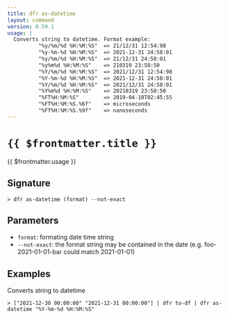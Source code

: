 ```yaml
---
title: dfr as-datetime
layout: command
version: 0.59.1
usage: |
  Converts string to datetime. Format example:
          "%y/%m/%d %H:%M:%S"  => 21/12/31 12:54:98
          "%y-%m-%d %H:%M:%S"  => 2021-12-31 24:58:01
          "%y/%m/%d %H:%M:%S"  => 21/12/31 24:58:01
          "%y%m%d %H:%M:%S"    => 210319 23:58:50
          "%Y/%m/%d %H:%M:%S"  => 2021/12/31 12:54:98
          "%Y-%m-%d %H:%M:%S"  => 2021-12-31 24:58:01
          "%Y/%m/%d %H:%M:%S"  => 2021/12/31 24:58:01
          "%Y%m%d %H:%M:%S"    => 20210319 23:58:50
          "%FT%H:%M:%S"        => 2019-04-18T02:45:55
          "%FT%H:%M:%S.%6f"    => microseconds
          "%FT%H:%M:%S.%9f"    => nanoseconds
---
```


# `{{ $frontmatter.title }}`

<div style='white-space: pre-wrap;'>{{ $frontmatter.usage }}</div>

## Signature

`> dfr as-datetime (format) --not-exact`

## Parameters

- `format`: formating date time string
- `--not-exact`: the format string may be contained in the date (e.g. foo-2021-01-01-bar could match 2021-01-01)

## Examples

Converts string to datetime

```shell
> ["2021-12-30 00:00:00" "2021-12-31 00:00:00"] | dfr to-df | dfr as-datetime "%Y-%m-%d %H:%M:%S"
```

